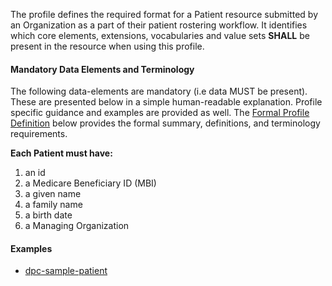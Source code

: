 The profile defines the required format for a Patient resource submitted by an Organization as a part of their patient rostering workflow.
It identifies which core elements, extensions, vocabularies and value sets **SHALL** be present in the resource when using this profile.


#### Mandatory Data Elements and Terminology

The following data-elements are mandatory (i.e data MUST be present).
These are presented below in a simple human-readable explanation. 
Profile specific guidance and examples are provided as well. 
The [Formal Profile Definition](#profile) below provides the formal summary, definitions, and terminology requirements.

**Each Patient must have:**

1. an id
1. a Medicare Beneficiary ID (MBI)
1. a given name
1. a family name
1. a birth date
1. a Managing Organization

#### Examples

- [dpc-sample-patient](Patient-728b270d-d7de-4143-82fe-d3ccd92cebe4.html)
